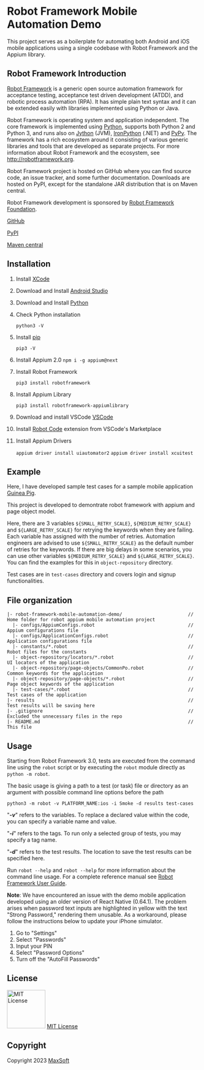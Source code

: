 # Robot Framework Mobile Automation Demo

This project serves as a boilerplate for automating both Android and iOS mobile applications using a single codebase with Robot Framework and the Appium library.

## Robot Framework Introduction
[Robot Framework](http://robotframework.org) is a generic open source
automation framework for acceptance testing, acceptance test driven
development (ATDD), and robotic process automation (RPA). It has simple plain
text syntax and it can be extended easily with libraries implemented using
Python or Java.

Robot Framework is operating system and application independent. The core
framework is implemented using [Python](http://python.org), supports both
Python 2 and Python 3, and runs also on [Jython](http://jython.org) (JVM),
[IronPython](http://ironpython.net) (.NET) and [PyPy](http://pypy.org).
The framework has a rich ecosystem around it consisting of various generic
libraries and tools that are developed as separate projects. For more
information about Robot Framework and the ecosystem, see
http://robotframework.org.

Robot Framework project is hosted on GitHub where you can find source code,
an issue tracker, and some further documentation. Downloads are hosted on PyPI, except
for the standalone JAR distribution that is on Maven central.

Robot Framework development is sponsored by [Robot Framework Foundation](http://robotframework.org/foundation).

[GitHub](https://github.com/robotframework/robotframework)

[PyPI](https://pypi.python.org/pypi/robotframework)

[Maven central](http://search.maven.org/#search%7Cga%7C1%7Ca%3Arobotframework)

## Installation
1. Install [XCode](https://apps.apple.com/us/app/xcode/id497799835?mt=12 "XCode")

2. Download and Install [Android Studio](https://developer.android.com/codelabs/basic-android-kotlin-compose-install-android-studio "Android Studio")

3. Download and Install [Python](https://www.python.org/downloads/ "Python")

4. Check Python installation

    `python3 -V`

5. Install [pip](https://pip.pypa.io/ "pip")

    `pip3 -V`

6. Install Appium 2.0
    `npm i -g appium@next`

7. Install Robot Framework

    `pip3 install robotframework`
    
8. Install Appium Library

    `pip3 install robotframework-appiumlibrary`
    
9. Download and install VSCode [VSCode](https://code.visualstudio.com/docs/?dv=osx "VSCode")

10. Install [Robot Code](https://marketplace.visualstudio.com/items?itemName=d-biehl.robotcode "Robot Code") extension from VSCode's Marketplace

11. Install Appium Drivers 

    `appium driver install uiautomator2`
    `appium driver install xcuitest`

## Example
Here, I have developed sample test cases for a sample mobile application [Guinea Pig](https://github.com/webdriverio/native-demo-app/).

This project is developed to demontrate robot framework with appium and page object model.

Here, there are 3 variables `${SMALL_RETRY_SCALE}`, `${MEDIUM_RETRY_SCALE}` and `${LARGE_RETRY_SCALE}` for retrying the keywords when they are failing. Each variable has assigned with the number of retries. Automation engineers are advised to use `${SMALL_RETRY_SCALE}` as the default number of retries for the keywords. If there are big delays in some scenarios, you can use other variables `${MEDIUM_RETRY_SCALE}` and `${LARGE_RETRY_SCALE}`. You can find the examples for this in `object-repository` directory.

Test cases are in `test-cases` directory and covers login and signup functionalities.

## File organization
```
|- robot-framework-mobile-automation-demo/                        // Home folder for robot appium mobile automation project
  |- configs/AppiumConfigs.robot                                  // Appium configurations file
  |- configs/ApplicationConfigs.robot                             // Application configurations file
  |- constants/*.robot                                            // Robot files for the constants
  |- object-repository/locators/*.robot                           // UI locators of the application
  |- object-repository/page-objects/CommonPo.robot                // Common keywords for the application
  |- object-repository/page-objects/*.robot                       // Page object keywords of the application
  |- test-cases/*.robot                                           // Test cases of the application
|- results                                                        // Test results will be saving here
|- .gitignore                                                     // Excluded the unnecessary files in the repo
|- README.md                                                      // This file
```

## Usage
Starting from Robot Framework 3.0, tests are executed from the command line
using the ``robot`` script or by executing the ``robot`` module directly
as ``python -m robot``.

The basic usage is giving a path to a test (or task) file or directory as an
argument with possible command line options before the path

    python3 -m robot -v PLATFORM_NAME:ios -i Smoke -d results test-cases

"***-v***" refers to the variables. To replace a declared value within the code, you can specify a variable name and value.

"***-i***" refers to the tags. To run only a selected group of tests, you may specify a tag name.

"***-d***" refers to the test results. The location to save the test results can be specified here.

Run ``robot --help`` and ``rebot --help`` for more information about the command
line usage. For a complete reference manual see [Robot Framework User Guide](https://robotframework.org/robotframework/latest/RobotFrameworkUserGuide.html "Robot Framework User Guide").

**Note**: We have encountered an issue with the demo mobile application developed using an older version of React Native (0.64.1). The problem arises when password text inputs are highlighted in yellow with the text "Strong Password," rendering them unusable. As a workaround, please follow the instructions below to update your iPhone simulator.

1. Go to "Settings"
2. Select "Passwords"
3. Input your PIN
4. Select "Password Options"
5. Turn off the "AutoFill Passwords"

## License
<img src="https://upload.wikimedia.org/wikipedia/commons/thumb/0/0b/License_icon-mit-2.svg/2000px-License_icon-mit-2.svg.png" alt="MIT License" width="100" height="100"/> [MIT License](https://opensource.org/licenses/MIT)

## Copyright
Copyright 2023 [MaxSoft](https://maxsoftlk.github.io/ "MaxSoft")
